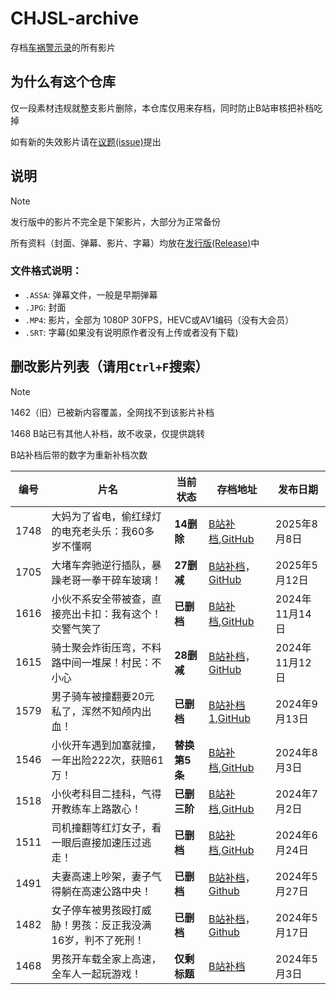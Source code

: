 # CHJSL-archive
存档[车祸警示录](https://space.bilibili.com/539418077)的所有影片

## 为什么有这个仓库
仅一段素材违规就整支影片删除，本仓库仅用来存档，同时防止B站审核把补档吃掉

如有新的失效影片请在[议题(issue)](https://github.com/TC999/CHJSL-archive/issues)提出

## 说明
> [!NOTE]
>
> 发行版中的影片不完全是下架影片，大部分为正常备份

所有资料（封面、弹幕、影片、字幕）均放在[发行版(Release)](https://github.com/TC999/CHJSL-archive/releases)中

### 文件格式说明：
- `.ASSA`: 弹幕文件，一般是早期弹幕
- `.JPG`: 封面
- `.MP4`: 影片，全部为 1080P 30FPS，HEVC或AV1编码（没有大会员）
- `.SRT`: 字幕(如果没有说明原作者没有上传或者没有下载)

## 删改影片列表（请用`Ctrl+F`搜索）
> [!NOTE]
> 1462（旧）已被新内容覆盖，全网找不到该影片补档
>
> 1468 B站已有其他人补档，故不收录，仅提供跳转
>
> B站补档后带的数字为重新补档次数

|编号|                 片名                     |当前状态|存档地址|发布日期|
|----|-----------------------------------------|--------|---|---------------|
|1748|大妈为了省电，偷红绿灯的电充老头乐：我60多岁不懂啊|**14删除**|[B站补档](https://www.bilibili.com/video/BV16ueNzHEkM),[GitHub](https://github.com/TC999/CHJSL-archive/releases/tag/v17.48)|2025年8月8日|
|1705|大堵车奔驰逆行插队，暴躁老哥一拳干碎车玻璃！|**27删减**|[B站补档](https://www.bilibili.com/video/BV1WgEczgE8N)，[GitHub](https://github.com/TC999/CHJSL-archive/releases/tag/v17.05)|2025年5月12日|
|1616|小伙不系安全带被查，直接亮出卡扣：我有这个！交警气笑了|**已删档**|[B站补档](https://www.bilibili.com/video/BV1HtBeYTEJX/),[GitHub](https://github.com/TC999/CHJSL-archive/releases/tag/v16.16)|2024年11月14日|
|1615|骑士聚会炸街压弯，不料路中间一堆屎！村民：不小心|**28删减**|[B站补档](https://www.bilibili.com/video/BV1qimZYnEsE)，[GitHub](https://github.com/TC999/CHJSL-archive/releases/tag/v16.15)|2024年11月12日|
|1579|男子骑车被撞翻要20元私了，浑然不知颅内出血！|**已删档**|[B站补档1](https://www.bilibili.com/video/BV1nCtMe9EDx),[GitHub](https://github.com/TC999/CHJSL-archive/releases/tag/v15.79)|2024年9月13日|
|1546|小伙开车遇到加塞就撞，一年出险222次，获赔61万！|**替换第5条**|[B站补档](https://www.bilibili.com/video/BV1rgxpeREkk),[GitHub](https://github.com/TC999/CHJSL-archive/releases/tag/v15.46)|2024年8月3日|
|1518|小伙考科目二挂科，气得开教练车上路散心！|**已删三阶**|[B站补档](https://www.bilibili.com/video/BV1mE421A7BF),[GitHub](https://github.com/TC999/CHJSL-archive/releases/tag/v15.18)|2024年7月2日|
|1511|司机撞翻等红灯女子，看一眼后直接加速压过逃走！|**已删档**|[B站补档](https://www.bilibili.com/video/BV1jm421576L),[GitHub](https://github.com/TC999/CHJSL-archive/releases/tag/v15.11)|2024年6月24日|
|1491|夫妻高速上吵架，妻子气得躺在高速公路中央！|**已删档**|[B站补档](https://www.bilibili.com/video/BV1sZ421p7P6)，[Github](https://github.com/TC999/CHJSL-archive/releases/tag/v14.91)|2024年5月27日|
|1482|女子停车被男孩殴打威胁！男孩：反正我没满16岁，判不了死刑！|**已删档**|[B站补档](https://www.bilibili.com/video/BV1Sy411b78x)，[Github](https://github.com/TC999/CHJSL-archive/releases/tag/v14.82)|2024年5月17日|
|1468|男孩开车载全家上高速，全车人一起玩游戏！|**仅剩标题**|[B站补档](https://www.bilibili.com/video/BV1gn4y1d7kG)|2024年5月3日|
